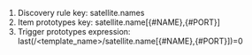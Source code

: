 1. Discovery rule key: satellite.names
2. Item prototypes key: satellite.name[{#NAME},{#PORT}]
3. Trigger prototypes expression: last(/<template_name>/satellite.name[{#NAME},{#PORT}])=0